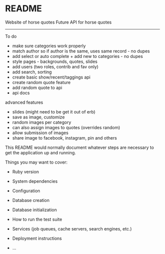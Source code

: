 # README

Website of horse quotes 
Future API for horse quotes

*********


To do
- make sure categories work properly
- match author so if author is the same, uses same record - no dupes 
- add select or auto complete + add new to categories - no dupes 
- style pages - backgrounds, quotes, slides 
- add users (two roles, contrib and fav only)
- add search, sorting 
- create basic show/recent/taggings api 
- create random quote feature
- add random quote to api 
- api docs

advanced features
- slides (might need to be get it out of erb)
- save as image, customize
- random images per category 
- can also assign images to quotes (overrides random)
- allow submission of images 
- share image to facebook, instagram, pin and others



This README would normally document whatever steps are necessary to get the
application up and running.

Things you may want to cover:

* Ruby version

* System dependencies

* Configuration

* Database creation

* Database initialization

* How to run the test suite

* Services (job queues, cache servers, search engines, etc.)

* Deployment instructions

* ...

